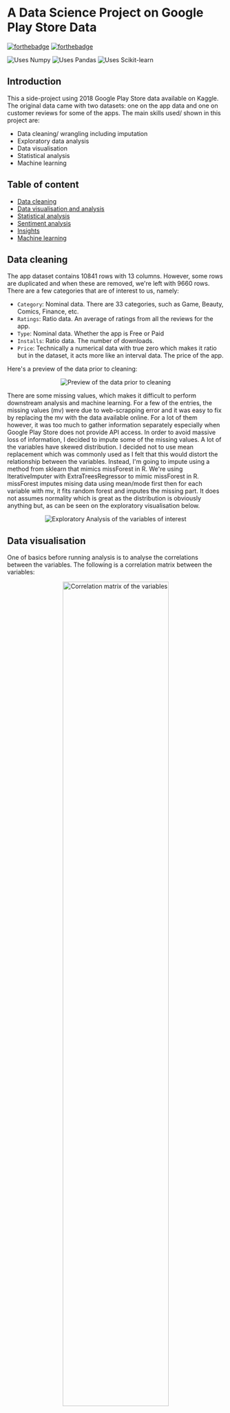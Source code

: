 # A Data Science Project on Google Play Store Data
[![forthebadge](https://forthebadge.com/images/badges/made-with-python.svg)](https://forthebadge.com)
[![forthebadge](https://forthebadge.com/images/badges/built-with-love.svg)](https://forthebadge.com)

![Uses Numpy](https://img.shields.io/badge/uses-numpy-yellow)
![Uses Pandas](https://img.shields.io/badge/uses-Pandas-green)
![Uses Scikit-learn](https://img.shields.io/badge/uses-scikit--learn-blue)

## Introduction
This a side-project using 2018 Google Play Store data available on Kaggle. The original data came with two datasets: one on the app data and one on customer reviews for some of the apps. The main skills used/ shown in this project are: 

- Data cleaning/ wrangling including imputation
- Exploratory data analysis
- Data visualisation
- Statistical analysis
- Machine learning

## Table of content

- [Data cleaning](#data-cleaning)
- [Data visualisation and analysis](#data-visualisation-and-analysis)
- [Statistical analysis](#statistical-analysis)
- [Sentiment analysis](#sentiment-analysis)
- [Insights](#Insights)
- [Machine learning](#machine-learning)

## Data cleaning
The app dataset contains 10841 rows with 13 columns. However, some rows are duplicated and when these are removed, we're left with 9660 rows. There are a few categories that are of interest to us, namely:

- `Category`: Nominal data. There are 33 categories, such as Game, Beauty, Comics, Finance, etc.
- `Ratings`: Ratio data. An average of ratings from all the reviews for the app.
- `Type`: Nominal data. Whether the app is Free or Paid
- `Installs`: Ratio data. The number of downloads.
- `Price`: Technically a numerical data with true zero which makes it ratio but in the dataset, it acts more like an interval data. The price of the app.

Here's a preview of the data prior to cleaning:

<p align="center">
    <img src="https://github.com/hannz88/Google_Play_Store_Data_Science/blob/main/Graphs/preview.png" alt="Preview of the data prior to cleaning">
</p>

There are some missing values, which makes it difficult to perform downstream analysis and machine learning. For a few of the entries, the missing values (mv) were due to web-scrapping error and it was easy to fix by replacing the mv with the data available online. For a lot of them however, it was too much to gather information separately especially when Google Play Store does not provide API access. In order to avoid massive loss of information, I decided to impute some of the missing values.  A lot of the variables have skewed distribution. I decided not to use mean replacement which was commonly used as I felt that this would distort the relationship between the variables. Instead, I'm going to impute using a method from sklearn that mimics missForest in R. We're using IterativeImputer with ExtraTreesRegressor to mimic missForest in R. missForest imputes mising data using mean/mode first then for each variable with mv, it fits random forest and imputes the missing part. It does not assumes normality which is great as the distribution is obviously anything but, as can be seen on the exploratory visualisation below.

<p align="center">
    <img src="https://github.com/hannz88/Google_Play_Store_Data_Science/blob/main/Graphs/EDA.png" alt="Exploratory Analysis of the variables of interest">
</p>

## Data visualisation
One of basics before running analysis is to analyse the correlations between the variables. The following is a correlation matrix between the variables:

<p align="center">
    <img src="https://github.com/hannz88/Google_Play_Store_Data_Science/blob/main/Graphs/correlation_matrix.png" alt="Correlation matrix of the variables" height="70%" width="70%">
</p>

It's shown that "Installs" and "Reviews" have medium, positive correlation with each other. When I applied Pearson's r, it appears that they are significant with p-value < 0. Everything else had virtually weak to no correlation.

Next, I used data visualisations to answer some of the questions and trends.

### What's the market breakdown?
<p align="center">
    <img src="https://github.com/hannz88/Google_Play_Store_Data_Science/blob/main/Graphs/market_breakdown.png" alt="Breakdown of the market">
</p>

From the pie chart, we could see that Game apps has a large part in the market. This is then followed by Communication and Tools.

### What is the distribution of ratings across different category?
<p align="center">
    <img src="https://github.com/hannz88/Google_Play_Store_Data_Science/blob/main/Graphs/violinplot.png" alt="Violin plot of ratings across category">
</p>

From the violin plot, a few things could be seen:

- Apps in the categories of Business, Dating, Medical and Tools have a large variance in ratings.
- More than 50% of Apps in Art and Design, Books and Reference, Education, Events and Tools have higher than average ratings.
- More than 50% of Apps in Dating have lower than average ratings.

### What is the size strategy?
<p align="center">
    <img src="https://github.com/hannz88/Google_Play_Store_Data_Science/blob/main/Graphs/size_strategy.png" alt="Difference in size strategy">
</p>
<p align="center">
    <img src="https://github.com/hannz88/Google_Play_Store_Data_Science/blob/main/Graphs/size_category.png" alt="Size for each category">
</p>

From the scatter-histogram, it becomes evident that a large number of the apps are less than 20 Mb and more than 50% of them have the ratings of 4 and above. It appears that the apps tend to keep themselves to the light weight rather than being bulky. From the scatter plot, it appears that apps from Game, Family and/or Medical tend to be pretty wide-spread in regards to size. However, these apps also seem to be pretty well-received as they have ratings of 3.5 and above. Parenting, Tools and Video players app appear to be smaller in size as they are mostly 40Mb and below but in terms of ratings, it appears that they tend to be between the range of 3.0 to 4.5.

### What is the pricing strategy?
<p align="center">
    <img src="https://github.com/hannz88/Google_Play_Store_Data_Science/blob/main/Graphs/Pricing_apps.png" alt="Difference in Price strategy" height="50%" width="50%">
</p>
<p align="center">
    <img src="https://github.com/hannz88/Google_Play_Store_Data_Science/blob/main/Graphs/price_each_category.png" alt="Price for each category">
</p>

From the pie chart, only 7.8% of the Apps are in the Paid category. Out of the paid category, more than 50% of them are $100 and below. Somebody expressed their suprise that Game apps are less than $100. A gamer would understand that the companies do not earn their revenue through the sales of the app but the in-app purchases. Furthermore, only 10 apps are above $100. Let's take a look at them.

<p align="center">
    <img src="https://github.com/hannz88/Google_Play_Store_Data_Science/blob/main/Graphs/I_am_rich.png" alt="I am rich apps">
</p>

When looking at those expensive apps, I am legit shooketh. Smh. Wikipedia claimed that the "I am rich" apps were apparently "a work of art with no hidden function at all" and their creation was for no other reason than to show off that they could afford it. In other words, they are just flexing that they're rich. Why tho??

<p align="center">
    <img src="https://github.com/hannz88/Google_Play_Store_Data_Science/blob/main/Graphs/rich.gif" alt="Make it rain gif">
</p>

## Statistical analysis
Given the data, there are two questions that I'm curious about and decided to test them. 

1) Is there a difference in popularity between Free and Paid apps?
2) Is there a difference in ratings between the different categories?

### Is there a difference in popularity between Free and Paid apps?
To answer this question, I used "Installs" as a measurement. The reason is simply that if an app is popular it is more likely to get spread by word-of-mouth. First, let's do a quick exploratory analysis of the difference between Free and Paid

<p align="center">
    <img src="https://github.com/hannz88/Google_Play_Store_Data_Science/blob/main/Graphs/boxplot_free_paid.png" alt="Boxplot to compare popularity between free and paid">
</p>

Given that the boxplot of the number of downloads appear to have some overlap, it might still have a significant difference between the different types. We could use a variant of t-test to test the differences. I performed **levene's test** and **shapiro-wilk's test** for homogeneity of variance and normality respectively. The results showed that both assumptions are violated (both p-values < 0.05).

```
# levene's test
from scipy.stats import levene
x = store_df.loc[store_df["Type"]=="Free", "Installs_log"]
y = store_df.loc[store_df["Type"]=="Paid", "Installs_log"]
s, p = levene(x,y)
p
>>> 1.3113456031787633e-20

# shapiro-wilk's test
from scipy.stats import shapiro
s,p = stats.shapiro(x)
>>> 4.021726592612225e-43
```

The homogeneity of variance and normality are violated, so **student t-test** is not advisable. So, an unpaired, non-parametric test should be used. Under these conditions, **Mann whitney test** is probably the most appropriate. In general, Mann Whitney's assumptions are:

- observations from both groups are independent from each other
- responses are at least ordinal (ie, you can say which is higher)

Since the assumptions are met, we'll go ahead and use the test.

```
# Mann-Whitney
from scipy.stats import mannwhitneyu
stats.mannwhitneyu(x,y)
>>> MannwhitneyuResult(statistic=1685312.5, pvalue=1.2531215783547303e-116)
```

We can reject the null hypothesis that the sample distributions are equal between the groups (p-value < 0.05, U= 1685312.5)

### Is there a difference in ratings between the different categories?

Given that there are multiple levels (aka multiple categories within an independent variable), I decided to use **One-way ANOVA** at first. However, the residuals did not meet the assumption of normality as visible from the QQ plot of the residuals.  

<p align="center">
    <img src="https://github.com/hannz88/Google_Play_Store_Data_Science/blob/main/Graphs/qqplot_of_residuals.png" alt="Residuals QQ plot">
</p>

Then, I tried log transformation but it did not help either. Therefore, I decided to use non-parametric test, specifically **Kruskal-Wallis test**.  Before we conduct Kruskal-Wallis test, there are a few assumptions that are needed to be met:

1) Samples drawn are random 
2) Observations are independent

Both of these assumptions are met because each app is a unique entry so they are independent of each other. Note: Scipy does not have a function that will give you the effect size of Kruskal-Wallis test but it's easy to obtain it using the s-value from the test. 

```
# Kruskal-Wallis test
from scipy import stats
s, p = stats.kruskal(*[group["Ratings_imp"].values for name, group in store_df.groupby("Category")])
>>> 291.9695989365334 9.87269222844556e-44

# Effect size
def kruskal_effect_size(h, n, k):
    """
    Return the effect size of Kruskal-Wallis test.
    H = H-value of statistics of Kruskal-Wallis
    n = number of observations
    k = number of groups
    The formulas is from Tomczak and Tomczak (2014)
    """
    return h * (n+1)/(n**2 - 1)
n = len(store_df)   
k = len(store_df["Category"].unique())
kruskal_effect_size(h = s, n=n, k=k)
>>> 0.03022772532731477
```
Kruskal-Wallis test showed that there is a significant difference among the ratings of different categories (p-value < 0, H-value = 291.97) but the effect is weak (eta-squared = 0.03).

## Sentiment analysis
The data also comes with a dataset documenting the reviews of users for some apps. We'll go ahead and pull out the most common words for Free vs Paid apps.

<img src="https://github.com/hannz88/Google_Play_Store_Data_Science/blob/main/Graphs/free_word_cloud.png" width="400"/> <img src="https://github.com/hannz88/Google_Play_Store_Data_Science/blob/main/Graphs/paid_word_cloud.png" width="400"/> 
<p align="center">
    <img src="https://github.com/hannz88/Google_Play_Store_Data_Science/blob/main/Graphs/sentiment_polarity_distribution.png" alt="Distribution of Sentiment Polarity">
</p>

Positive words associated with Free Apps are **free**, **love**, **great**, and **good** while positive words associated with Paid Apps are **great**, **easy**, and **cute**.

Negative words associated with Free Apps are **problem**, **bad**, and **fix** while negative words associated with Paid Apps are **issue** and **problem**.

In terms of sentiment polarity, there doesn't seem to be a difference between Free and Paid apps as there are a lot of overlap. However, there seems to be more negative reviews for Free Apps which are marked as outliers.

## Insights
In short, the current findings are:
- users seem to tend to prefer light-weight app, judging by the higher ratings
- Top-rated apps tend to be less than 40 Mb
- Having said that, this doesn't seem to apply to Game apps
- Free apps are more popular than Paid apps (that's a no-brainer, tbh; still, I proved it with stats!)
- There is a difference in ratings across the categories, albeit a small one.
- Users seem to merciless when reviewing Free Apps

## Machine Learning
In order to keep this page short (well, I tried), I've split the machine learning part into a separate [page](https://github.com/hannz88/Google_Play_Store_Data_Science/blob/main/Machine_learning.md)
